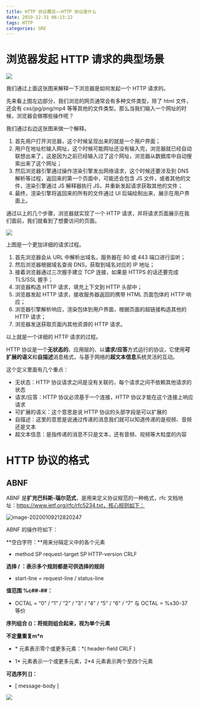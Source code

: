 ```yaml
---
title: HTTP 协议概览——HTTP 协议是什么
date: 2019-12-31 06:13:22
tags: HTTP
categories: SRE
---
```


# 浏览器发起 HTTP 请求的典型场景

![](https://s3plus.sankuai.com/v1/mss_f32142e8d47149129e9550e929704625/yzz-test-image/20200109080346)

我们通过上面这张图来解释一下浏览器是如何发起一个 HTTP 请求的。

<!-- more -->

先来看上图左边部分，我们浏览的网页通常会有多种文件类型，除了 html 文件，还会有 css/jpg/png/mp4 等等其他的文件类型。那么当我们输入一个网址的时候，浏览器会做哪些操作呢？

我们通过右边这张图来做一个解释。

1. 首先用户打开浏览器，这个时候呈现出来的就是一个用户界面；
2. 用户在地址栏输入网址，这个时候可能网址还没有输入完，浏览器就已经自动联想出来了，这是因为之前已经输入过了这个网址，浏览器从数据库中自动搜索出来了这个网址；
3. 然后浏览器引擎通过操作渲染引擎发出网络请求，这个时候还要涉及到 DNS 解析等过程，返回来的第一个页面中，可能还会包含 JS 文件，或者其他的文件，渲染引擎通过 JS 解释器执行 JS，并重新发起请求获取其他的文件；
4. 最终，渲染引擎将返回来的所有的文件通过 UI 后端绘制出来，展示在用户界面上。

通过以上的几个步骤，浏览器就实现了一个 HTTP 请求，并将请求页面展示在我们面前，我们就看到了想要访问的页面。

![](https://s3plus.sankuai.com/v1/mss_f32142e8d47149129e9550e929704625/yzz-test-image/20200109083404)

上图是一个更加详细的请求过程。

1. 首先浏览器会从 URL 中解析出域名，服务器在 80 或 443 端口进行监听；
2. 然后浏览器根据域名查询 DNS，获取到域名对应的 IP 地址；
3. 接着浏览器通过三次握手建立 TCP 连接，如果是 HTTPS 的话还要完成 TLS/SSL 握手；
4. 浏览器构造 HTTP 请求，填充上下文到 HTTP 头部中；
5. 浏览器发起 HTTP 请求，接收服务器返回的携带 HTML 页面包体的 HTTP 响应；
6. 浏览器引擎解析响应，渲染包体到用户界面，根据页面的超链接构造其他的 HTTP 请求；
7. 浏览器发送获取页面内其他资源的 HTTP 请求。

以上就是一个详细的 HTTP 请求的过程。

HTTP 协议是一个**无状态的**、应用层的、以**请求/应答**方式运行的协议，它使用**可扩展的语义**和**自描述**消息格式，与基于网络的**超文本信息**系统灵活的互动。

这个定义里面有几个重点：

- 无状态：HTTP 协议请求之间是没有关联的，每个请求之间不依赖其他请求的状态
- 请求/应答：HTTP 协议必须基于一个连接，HTTP 协议才能在这个连接上响应请求
- 可扩展的语义：这个意思是说 HTTP 协议的头部字段是可以扩展的
- 自描述：这里的意思是说通过传递的消息我们就可以知道传递的是视频、音频还是文本
- 超文本信息：是指传递的消息不只是文本，还有音频、视频等大粒度的内容

# HTTP 协议的格式

## ABNF

ABNF 是**扩充巴科斯-瑙尔范式**，是用来定义协议规范的一种格式，rfc 文档地址：https://www.ietf.org/rfc/rfc5234.txt，核心规则如下：

![image-20200109212820247](https://tva1.sinaimg.cn/large/006tNbRwly1gaqmrnzmbdj313g0tqgqt.jpg)

ABNF 的操作符如下：

**空白字符：**用来分隔定义中的各个元素 

- method SP request-target SP HTTP-version CRLF 

**选择 / ：表示多个规则都是可供选择的规则** 

- start-line = request-line / status-line 

**值范围 %c##-##：** 

- OCTAL = “0” / “1” / “2” / “3” / “4” / “5” / “6” / “7” 与 OCTAL = %x30-37 等价 

**序列组合 ()：将规则组合起来，视为单个元素** 

**不定量重复m\*n**

- \* 元素表示零个或更多元素：\*( header-field CRLF ) 

- 1\* 元素表示一个或更多元素，2\*4 元素表示两个至四个元素 

**可选序列 []：** 

- [ message-body ]



![](https://static001.geekbang.org/resource/image/27/cc/2781919e73f5d258ff1dc371af632acc.png)
